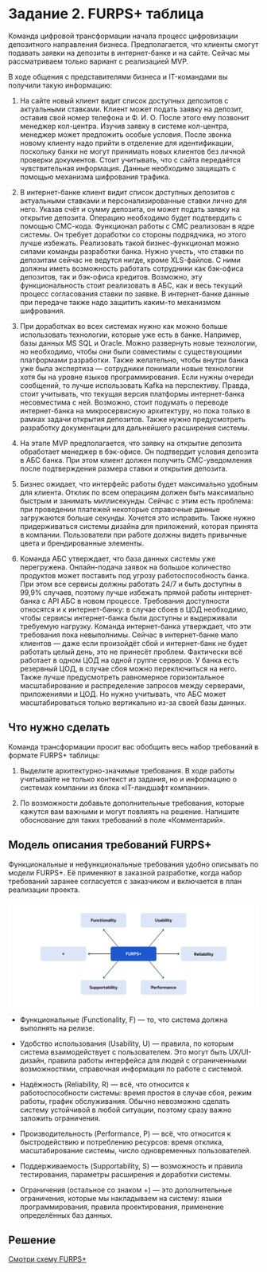 # Задание 2. FURPS+ таблица
 
Команда цифровой трансформации начала процесс цифровизации депозитного направления бизнеса. Предполагается, что клиенты смогут подавать заявки на депозиты в интернет-банке и на сайте. Сейчас мы рассматриваем только вариант с реализацией MVP. 

В ходе общения с представителями бизнеса и IT-командами вы получили такую информацию:

1. На сайте новый клиент видит список доступных депозитов с актуальными ставками. Клиент может подать заявку на депозит, оставив свой номер телефона и Ф. И. О. После этого ему позвонит менеджер кол-центра. Изучив заявку в системе кол-центра, менеджер может предложить особые условия. После звонка новому клиенту надо прийти в отделение для идентификации, поскольку банки не могут принимать новых клиентов без личной проверки документов. Стоит учитывать, что с сайта передаётся чувствительная информация. Данные необходимо защищать с помощью механизма шифрования трафика.

2. В интернет-банке клиент видит список доступных депозитов с актуальными ставками и персонализированные ставки лично для него. Указав счёт и сумму депозита, он может подать заявку на открытие депозита. Операцию необходимо будет подтвердить с помощью СМС-кода. Функционал работы с СМС реализован в ядре системы. Он требует доработки со стороны подрядчика, но этого лучше избежать. Реализовать такой бизнес-функционал можно силами команды разработки банка. Нужно учесть, что ставки по депозитам сейчас не ведутся нигде, кроме XLS-файлов. С ними должны иметь возможность работать сотрудники как бэк-офиса депозитов, так и бэк-офиса кредитов. Возможно, эту функциональность стоит реализовать в АБС, как и весь текущий процесс согласования ставки по заявке. В интернет-банке данные при передаче также надо защитить каким-то механизмом шифрования.

3. При доработках во всех системах нужно как можно больше использовать технологии, которые уже есть в банке. Например, базы данных MS SQL и Oracle. Можно развернуть новые технологии, но необходимо, чтобы они были совместимы с существующими платформами разработки. Также желательно, чтобы внутри банка уже была экспертиза — сотрудники понимали новые технологии хотя бы на уровне языков программирования. Если нужны очереди сообщений, то лучше использовать Kafka на перспективу. Правда, стоит учитывать, что текущая версия платформы интернет-банка несовместима с ней. Возможно, стоит подумать о переводе интернет-банка на микросервисную архитектуру, но пока только в рамках задачи открытия депозитов. Также нужно предусмотреть разработку документации для дальнейшего расширения системы.

4. На этапе MVP предполагается, что заявку на открытие депозита обработает менеджер в бэк-офисе. Он подтвердит условия депозита в АБС банка. При этом клиент должен получить СМС-уведомления после подтверждения размера ставки и открытия депозита.

5. Бизнес ожидает, что интерфейс работы будет максимально удобным для клиента. Отклик по всем операциям должен быть максимально быстрым и занимать миллисекунды. Сейчас с этим есть проблема: при проведении платежей некоторые справочные данные загружаются больше секунды. Хочется это исправить. Также нужно придерживаться системы дизайна для приложений, которая принята в компании. Пользователи при работе должны видеть привычные цвета и брендированные элементы.

6. Команда АБС утверждает, что база данных системы уже перегружена. Онлайн-подача заявок на большое количество продуктов может поставить под угрозу работоспособность банка. При этом все сервисы должны работать 24/7 и быть доступны в 99,9% случаев, поэтому лучше избежать прямой работы интернет-банка с API АБС в новом процессе. Требования доступности относятся и к интернет-банку: в случае сбоев в ЦОД необходимо, чтобы сервисы интернет-банка были доступны и выдерживали требуемую нагрузку. Команда интернет-банка утверждает, что эти требования пока невыполнимы. Сейчас в интернет-банке мало клиентов — даже если произойдёт сбой и интернет-банк не будет работать целый день, это не принесёт проблем. Фактически всё работает в одном ЦОД на одной группе серверов. У банка есть резервный ЦОД, в случае сбоя можно переключиться на него. Также лучше предусмотреть равномерное горизонтальное масштабирование и распределение запросов между серверами, приложениями и ЦОД. Но нужно учитывать, что АБС может масштабироваться только вертикально из-за своей базы данных.

## Что нужно сделать
Команда трансформации просит вас обобщить весь набор требований в формате FURPS+ таблицы:

1. Выделите архитектурно-значимые требования. В ходе работы учитывайте не только контекст из задания, но и информацию о системах компании из блока «IT-ландшафт компании».

2. По возможности добавьте дополнительные требования, которые кажутся вам важными и могут повлиять на решение. Напишите обоснование для таких требований в поле «Комментарий».

## Модель описания требований FURPS+

Функциональные и нефункциональные требования удобно описывать по модели FURPS+. Её применяют в заказной разработке, когда набор требований заранее согласуется с заказчиком и включается в план реализации проекта.

![FURPS+](./FURPS.png)

- Функциональные (Functionality, F) — то, что система должна выполнять на релизе.

- Удобство использования (Usability, U) — правила, по которым система взаимодействует с пользователем. Это могут быть UX/UI-дизайн, правила работы интерфейса для людей с ограниченными возможностями, справочная информация по работе с системой.

- Надёжность (Reliability, R) — всё, что относится к работоспособности системы: время простоя в случае сбоя, режим работы, график обслуживания. Обычно невозможно сделать систему устойчивой в любой ситуации, поэтому сразу важно заложить ограничения.

- Производительность (Performance, P) — всё, что относится к быстродействию и потреблению ресурсов: время отклика, масштабирование системы, число одновременных пользователей.

- Поддерживаемость (Supportability, S) — возможность и правила тестирования, параметры  расширения и доработки системы.

- Ограничения (остальное со знаком +) — это дополнительные ограничения, которые мы накладываем на систему: языки программирования, правила проектирования, применение определённых баз данных.


## Решение

[Смотри схему FURPS+](./FURPS.md)
